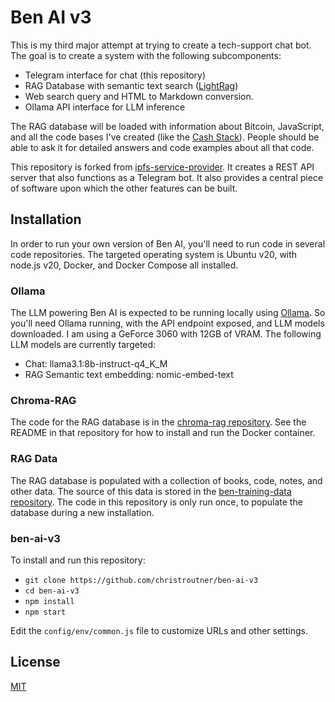 # Ben AI v3

This is my third major attempt at trying to create a tech-support chat bot. The goal is to create a system with the following subcomponents:
- Telegram interface for chat (this repository)
- RAG Database with semantic text search ([LightRag](https://github.com/christroutner/LightRAG))
- Web search query and HTML to Markdown conversion.
- Ollama API interface for LLM inference

The RAG database will be loaded with information about Bitcoin, JavaScript, and all the code bases I've created (like the [Cash Stack](https://cashstack.info)). People should be able to ask it for detailed answers and code examples about all that code.

This repository is forked from [ipfs-service-provider](https://github.com/Permissionless-Software-Foundation/ipfs-service-provider). It creates a REST API server that also functions as a Telegram bot. It also provides a central piece of software upon which the other features can be built.

## Installation

In order to run your own version of Ben AI, you'll need to run code in several code repositories. The targeted operating system is Ubuntu v20, with node.js v20, Docker, and Docker Compose all installed.

### Ollama

The LLM powering Ben AI is expected to be running locally using [Ollama](https://ollama.com/). So you'll need Ollama running, with the API endpoint exposed, and LLM models downloaded. I am using a GeForce 3060 with 12GB of VRAM. The following LLM models are currently targeted:

- Chat: llama3.1:8b-instruct-q4_K_M
- RAG Semantic text embedding: nomic-embed-text

### Chroma-RAG

The code for the RAG database is in the [chroma-rag repository](https://github.com/christroutner/chroma-rag). See the README in that repository for how to install and run the Docker container.

### RAG Data

The RAG database is populated with a collection of books, code, notes, and other data. The source of this data is stored in the [ben-training-data repository](https://github.com/christroutner/ben-training-data). The code in this repository is only run once, to populate the database during a new installation.

### ben-ai-v3

To install and run this repository:

- `git clone https://github.com/christroutner/ben-ai-v3`
- `cd ben-ai-v3`
- `npm install`
- `npm start`

Edit the `config/env/common.js` file to customize URLs and other settings.


## License
[MIT](./LICENSE.md)

